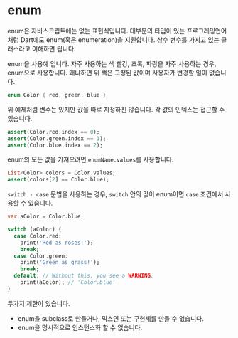 # enum

enum은 자바스크립트에는 없는 표현식입니다. 대부분의 타입이 있는 프로그래밍언어처럼 Dart에도 enum(혹은 enumeration)을 지원합니다. 상수 변수를 가지고 있는 클래스라고 이해하면 됩니다.

enum을 사용예 입니다. 자주 사용하는 색 빨강, 초록, 파랑을 자주 사용하는 경우, enum으로 사용합니다. 왜냐하면 위 색은 고정된 값이며 사용자가 변경할 일이 없습니다.

```dart
enum Color { red, green, blue }
```

위 예제처럼 변수는 있지만 값을 따로 지정하진 않습니다. 각 값의 인덱스는 접근할 수 있습니다.

```dart
assert(Color.red.index == 0);
assert(Color.green.index == 1);
assert(Color.blue.index == 2);
```

enum의 모든 값을 가져오려면 `enumName.values`를 사용합니다.

```dart
List<Color> colors = Color.values;
assert(colors[2] == Color.blue);
```

`switch - case` 문법을 사용하는 경우, `switch` 안의 값이 enum이면 `case` 조건에서 사용할 수 있습니다.

```dart
var aColor = Color.blue;

switch (aColor) {
  case Color.red:
    print('Red as roses!');
    break;
  case Color.green:
    print('Green as grass!');
    break;
  default: // Without this, you see a WARNING.
    print(aColor); // 'Color.blue'
}
```

두가지 제한이 있습니다.

- enum을 subclass로 만들거나, 믹스인 또는 구현체를 만들 수 없습니다.
- enum을 명시적으로 인스턴스화 할 수 없습니다.

